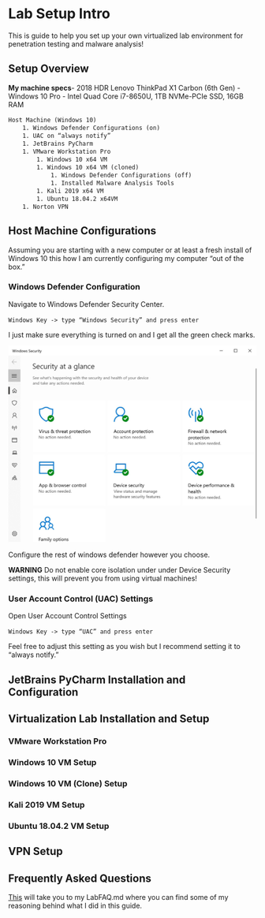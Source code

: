 # Lab Setup Intro
This is guide to help you set up your own virtualized lab environment for penetration testing and malware analysis!

## Setup Overview
**My machine specs**- 2018 HDR Lenovo ThinkPad X1 Carbon (6th Gen) - Windows 10 Pro - Intel Quad Core i7-8650U, 1TB NVMe-PCIe SSD, 16GB RAM

    Host Machine (Windows 10)
        1. Windows Defender Configurations (on)
        1. UAC on “always notify”
        1. JetBrains PyCharm
        1. VMware Workstation Pro 
            1. Windows 10 x64 VM
            1. Windows 10 x64 VM (cloned)
                1. Windows Defender Configurations (off)
                1. Installed Malware Analysis Tools
            1. Kali 2019 x64 VM
            1. Ubuntu 18.04.2 x64VM
        1. Norton VPN

## Host Machine Configurations
Assuming you are starting with a new computer or at least a fresh install of Windows 10 this how I am currently configuring my computer “out of the box.”

### Windows Defender Configuration
Navigate to Windows Defender Security Center.

`Windows Key -> type “Windows Security” and press enter`

I just make sure everything is turned on and I get all the green check marks.

![WindowsDefender](/Cyber%20Security%20Lab/screenshots/WindowsDefender.jpg)

Configure the rest of windows defender however you choose.

**WARNING** Do not enable core isolation under under Device Security settings, this will prevent you from using virtual machines!

### User Account Control (UAC) Settings
Open User Account Control Settings

`Windows Key -> type “UAC” and press enter`

Feel free to adjust this setting as you wish but I recommend setting it to “always notify.”

## JetBrains PyCharm Installation and Configuration

## Virtualization Lab Installation and Setup

### VMware Workstation Pro

### Windows 10 VM Setup

### Windows 10 VM (Clone) Setup

### Kali 2019 VM Setup

### Ubuntu 18.04.2 VM Setup

## VPN Setup

## Frequently Asked Questions
[This](/Cyber%20Security%20Lab/LabFAQ.md) will take you to my LabFAQ.md where you can find some of my reasoning behind what I did in this guide.
